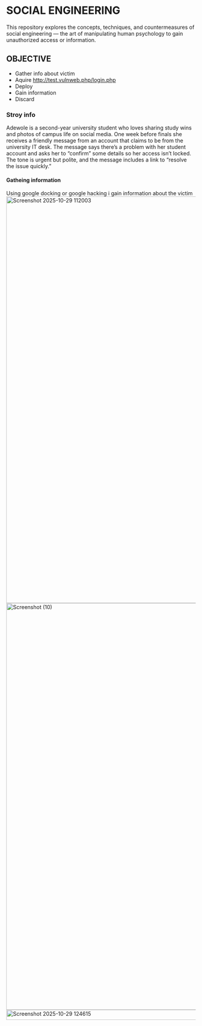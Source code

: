 # SOCIAL ENGINEERING
This repository explores the concepts, techniques, and countermeasures of social engineering — the art of manipulating human psychology to gain unauthorized access or information.

## OBJECTIVE ##
* Gather info about victim
* Aquire http://test.vulnweb.php/login.php
* Deploy 
* Gain information
* Discard
### Stroy info  ###
Adewole is a second-year university student who loves sharing study wins and photos of campus life on social media. One week before finals she receives a friendly message from an account that claims to be from the university IT desk. The message says there’s a problem with her student account and asks her to “confirm” some details so her access isn’t locked. The tone is urgent but polite, and the message includes a link to “resolve the issue quickly.”
#### Gatheing information ####
Using google docking or google hacking i gain information about the victim
<img width="1920" height="1080" alt="Screenshot 2025-10-29 112003" src="https://github.com/user-attachments/assets/c1cd759c-9788-4339-aa8e-6bee98bdd31f" />
<img width="1920" height="1080" alt="Screenshot (10)" src="https://github.com/user-attachments/assets/b070b0af-71aa-433a-8cb8-ae071c436ac8" />
<img width="1132" height="27" alt="Screenshot 2025-10-29 124615" src="https://github.com/user-attachments/assets/cc4fadc6-e910-4581-886c-ff1c02b61c0e" />

